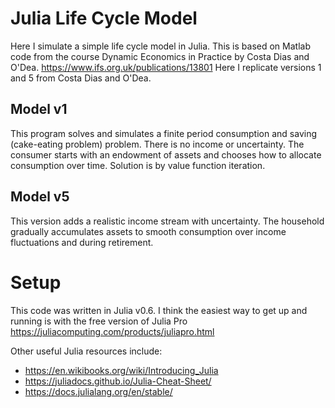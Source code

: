 # Julia Life Cycle Model
Here I simulate a simple life cycle model in Julia. This is based on Matlab code from the course Dynamic Economics in Practice by Costa Dias and O'Dea. https://www.ifs.org.uk/publications/13801 Here I replicate versions 1 and 5 from Costa Dias and O'Dea.

## Model v1
This program solves and simulates a finite period consumption and saving (cake-eating problem) problem. There is no income or uncertainty. The consumer starts with an endowment of assets and chooses how to allocate consumption over time. Solution is by value function iteration.

## Model v5
This version adds a realistic income stream with uncertainty. The household gradually accumulates assets to smooth consumption over income fluctuations and during retirement.

# Setup
This code was written in Julia v0.6. I think the easiest way to get up and running is with the free version of Julia Pro
https://juliacomputing.com/products/juliapro.html

Other useful Julia resources include:
* https://en.wikibooks.org/wiki/Introducing_Julia
* https://juliadocs.github.io/Julia-Cheat-Sheet/
* https://docs.julialang.org/en/stable/
